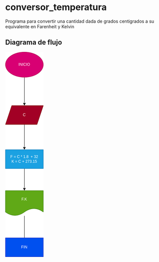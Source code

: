 # conversor_temperatura
Programa para convertir una cantidad dada de grados centigrados a su equivalente en Farenheit y Kelvin

 ## Diagrama de flujo 

![Diagrama de flujo](diagrama.png "Diagrama de flujo" )